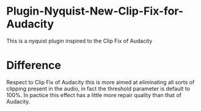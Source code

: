# Plugin-Nyquist-New-Clip-Fix-for-Audacity
This is a nyquist plugin inspired to the Clip Fix of Audacity
# Difference
Respect to Clip Fix of Audacity this is more aimed at eliminating all sorts of clipping present in the audio, in fact the threshold parameter is default to 100%. In pactice this effect has a little more repair quality than that of Audacity.

